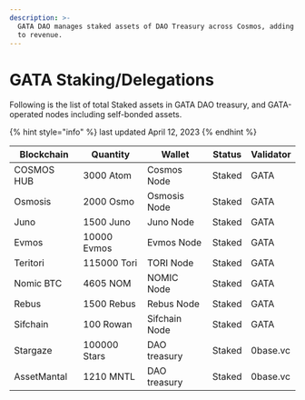 ```yaml
---
description: >-
  GATA DAO manages staked assets of DAO Treasury across Cosmos, adding rewards
  to revenue.
---
```


# GATA Staking/Delegations

Following is the list of total Staked assets in GATA DAO treasury, and GATA-operated nodes including self-bonded assets.&#x20;

{% hint style="info" %}
last updated April 12, 2023
{% endhint %}

| Blockchain  | Quantity     | Wallet        | Status | Validator |
| ----------- | ------------ | ------------- | ------ | --------- |
| COSMOS HUB  | 3000 Atom    | Cosmos Node   | Staked | GATA      |
| Osmosis     | 2000 Osmo    | Osmosis Node  | Staked | GATA      |
| Juno        | 1500 Juno    | Juno Node     | Staked | GATA      |
| Evmos       | 10000 Evmos  | Evmos Node    | Staked | GATA      |
| Teritori    | 115000 Tori  | TORI Node     | Staked | GATA      |
| Nomic BTC   | 4605 NOM     | NOMIC Node    | Staked | GATA      |
| Rebus       | 1500 Rebus   | Rebus Node    | Staked | GATA      |
| Sifchain    | 100 Rowan    | Sifchain Node | Staked | GATA      |
| Stargaze    | 100000 Stars | DAO treasury  | Staked | 0base.vc  |
| AssetMantal | 1210 MNTL    | DAO treasury  | Staked | 0base.vc  |

